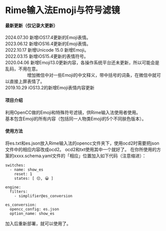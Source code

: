 # Rime输入法Emoji与符号滤镜

#### 最新更新（仅记录大更新）
2024.07.30 新增iOS17.4更新的Emoji表情。  
2023.06.12 新增iOS16.4更新的Emoji表情。  
2022.10.17 新增Unicode 15.0 新增Emoji。  
2022.03.15 新增iOS15.4更新的表情符号。  
2020.04.06 新增Emoji13.0更新内容，各操作系统平台还未更新，所以可能会是乱码，不用在意。  
　　　　　增加微信中对一些Emoji的中文释义，带中括号的词条，在微信中就可以直接上屏表情了。  
2019.10.29 iOS13.2的新增Emoji表情内容更新

#### 项目介绍
利用OpenCC做的Emoji和特殊符号滤镜，供Rime输入法使用者使用。  
基本包含Emoji的所有内容（包括同一人物类Emoji的5个不同肤色版本）。


#### 使用方法

将es.txt和es.json放入Rime输入法的opencc文件夹下，使用ocd2时需要把json文件中的相应内容改成ocd2。
ocd2和txt使用其中一个就好了。
在你所使用的方案的xxxx.schema.yaml文件的「相应」位置加入如下代码（注意缩进）：

```
switches:
  - name: show_es
    reset: 1
    states: [ 😔, 😀 ]

engine:
  filters:
    - simplifier@es_conversion

es_conversion:
  opencc_config: es.json
  option_name: show_es

```


加入后重新部署，就可以使用了。
